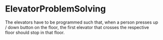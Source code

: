 # ElevatorProblemSolving
The elevators have to be programmed such that, when a person presses up / down button on the floor, the first elevator that crosses the respective floor should stop in that floor.
